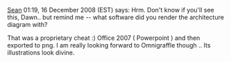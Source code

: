 [Sean](user/Sean.md) 01:19, 16 December 2008 (EST) says: Hrm.
Don't know if you'll see this, Dawn.. but remind me -- what software did
you render the architecture diagram with?

That was a proprietary cheat :) Office 2007 ( Powerpoint ) and then
exported to png. I am really looking forward to Omnigraffle though ..
Its illustrations look divine.
